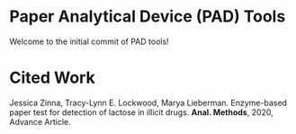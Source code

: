 # Paper Analytical Device (PAD) Tools

Welcome to the initial commit of PAD tools!

# Cited Work

Jessica Zinna, Tracy-Lynn E. Lockwood, Marya Lieberman. Enzyme-based paper test for detection of lactose in illicit drugs. **Anal. Methods**, 2020, Advance Article.